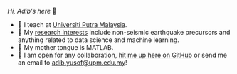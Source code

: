 _Hi, Adib's here_ 👋
- 💼 I teach at [Universiti Putra Malaysia](https://upm.edu.my/).
- 🔬 My [research interests](https://www.researchgate.net/profile/Khairul-Adib-Yusof) include non-seismic earthquake precursors and anything related to data science and machine learning. 
- 💬 My mother tongue is MATLAB.
- 🤝 I am open for any collaboration, [hit me up here on GitHub](https://github.com/khairuladib94/khairuladib94/issues/new) or send me an email to [adib.yusof@upm.edu.my](mailto:adib.yusof@upm.edu.my)!
